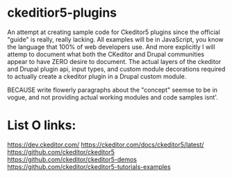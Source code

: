 # ckeditior5-plugins
An attempt at creating sample code for Ckeditor5 plugins since the official "guide" is really, really lacking.
All examples will be in JavaScript, you know the language that 100% of web developers use. 
And more explicitly I will attemp to document what both the CKeditor and Drupal 
communities appear to have ZERO desire to document. The actual layers of the ckeditor
and Drupal plugin api, input types, and custom module decorations required to
actually create a ckeditor plugin in a Drupal custom module.

BECAUSE write flowerly paragraphs about the "concept" seemse to be in vogue,
and not providing actual working modules and code samples isnt'.

# List O links:
https://dev.ckeditor.com/
https://ckeditor.com/docs/ckeditor5/latest/
https://github.com/ckeditor/ckeditor5
https://github.com/ckeditor/ckeditor5-demos
https://github.com/ckeditor/ckeditor5-tutorials-examples
